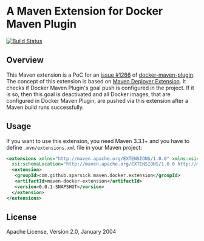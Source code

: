 # A Maven Extension for Docker Maven Plugin
[![Build Status](https://travis-ci.org/sparsick/maven-docker-push-extension.svg?branch=master)](https://travis-ci.org/sparsick/maven-docker-push-extension)

## Overview
This Maven extension is a PoC for an [issue #1266](https://github.com/fabric8io/docker-maven-plugin/issues/1266) of [docker-maven-plugin](https://github.com/fabric8io/docker-maven-plugin). 
The concept of this extension is based on [Maven Deployer Extension](https://github.com/khmarbaise/maven-deployer-extension).
It checks if Docker Maven Plugin's goal push is configured in the project. 
If it is so, then this goal is deactivated and all Docker images, that are configured in Docker Maven Plugin, are pushed via this extension after a Maven build runs successfully.

## Usage

If you want to use this extension, you need Maven 3.3.1+ and you have to define `.mvn/extensions.xml` file in your Maven project:

```xml
<extensions xmlns="http://maven.apache.org/EXTENSIONS/1.0.0" xmlns:xsi="http://www.w3.org/2001/XMLSchema-instance"
  xsi:schemaLocation="http://maven.apache.org/EXTENSIONS/1.0.0 http://maven.apache.org/xsd/core-extensions-1.0.0.xsd">
  <extension>
   <groupId>com.github.sparsick.maven.docker.extension</groupId>
   <artifactId>maven-docker-extension</artifactId>
   <version>0.0.1-SNAPSHOT</version>
  </extension>
</extensions>
```
## License

Apache License, Version 2.0, January 2004
